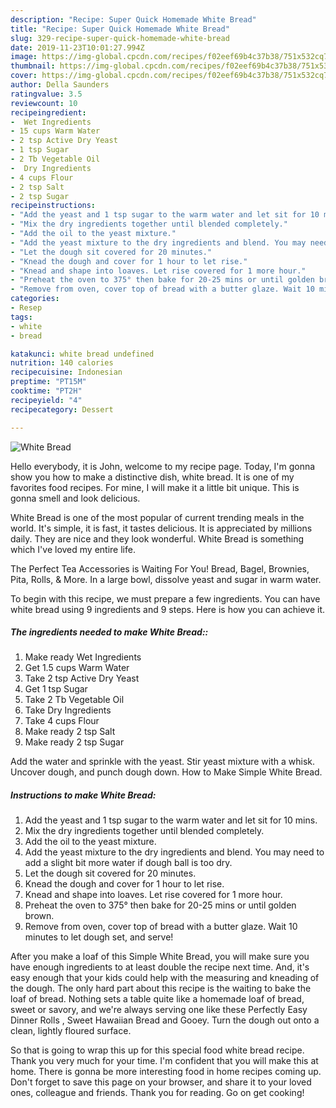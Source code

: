 ```yaml
---
description: "Recipe: Super Quick Homemade White Bread"
title: "Recipe: Super Quick Homemade White Bread"
slug: 329-recipe-super-quick-homemade-white-bread
date: 2019-11-23T10:01:27.994Z
image: https://img-global.cpcdn.com/recipes/f02eef69b4c37b38/751x532cq70/white-bread-recipe-main-photo.jpg
thumbnail: https://img-global.cpcdn.com/recipes/f02eef69b4c37b38/751x532cq70/white-bread-recipe-main-photo.jpg
cover: https://img-global.cpcdn.com/recipes/f02eef69b4c37b38/751x532cq70/white-bread-recipe-main-photo.jpg
author: Della Saunders
ratingvalue: 3.5
reviewcount: 10
recipeingredient:
-  Wet Ingredients
- 15 cups Warm Water
- 2 tsp Active Dry Yeast
- 1 tsp Sugar
- 2 Tb Vegetable Oil
-  Dry Ingredients
- 4 cups Flour
- 2 tsp Salt
- 2 tsp Sugar
recipeinstructions:
- "Add the yeast and 1 tsp sugar to the warm water and let sit for 10 mins."
- "Mix the dry ingredients together until blended completely."
- "Add the oil to the yeast mixture."
- "Add the yeast mixture to the dry ingredients and blend. You may need to add a slight bit more water if dough ball is too dry."
- "Let the dough sit covered for 20 minutes."
- "Knead the dough and cover for 1 hour to let rise."
- "Knead and shape into loaves. Let rise covered for 1 more hour."
- "Preheat the oven to 375° then bake for 20-25 mins or until golden brown."
- "Remove from oven, cover top of bread with a butter glaze. Wait 10 minutes to let dough set, and serve!"
categories:
- Resep
tags:
- white
- bread

katakunci: white bread undefined
nutrition: 140 calories
recipecuisine: Indonesian
preptime: "PT15M"
cooktime: "PT2H"
recipeyield: "4"
recipecategory: Dessert

---
```



![White Bread](https://img-global.cpcdn.com/recipes/f02eef69b4c37b38/751x532cq70/white-bread-recipe-main-photo.jpg)

Hello everybody, it is John, welcome to my recipe page. Today, I'm gonna show you how to make a distinctive dish, white bread. It is one of my favorites food recipes. For mine, I will make it a little bit unique. This is gonna smell and look delicious.

White Bread is one of the most popular of current trending meals in the world. It's simple, it is fast, it tastes delicious. It is appreciated by millions daily. They are nice and they look wonderful. White Bread is something which I've loved my entire life.

The Perfect Tea Accessories is Waiting For You! Bread, Bagel, Brownies, Pita, Rolls, &amp; More. In a large bowl, dissolve yeast and sugar in warm water.


To begin with this recipe, we must prepare a few ingredients. You can have white bread using 9 ingredients and 9 steps. Here is how you can achieve it.

##### The ingredients needed to make White Bread::

1. Make ready  Wet Ingredients
1. Get 1.5 cups Warm Water
1. Take 2 tsp Active Dry Yeast
1. Get 1 tsp Sugar
1. Take 2 Tb Vegetable Oil
1. Take  Dry Ingredients
1. Take 4 cups Flour
1. Make ready 2 tsp Salt
1. Make ready 2 tsp Sugar


Add the water and sprinkle with the yeast. Stir yeast mixture with a whisk. Uncover dough, and punch dough down. How to Make Simple White Bread. 

##### Instructions to make White Bread:

1. Add the yeast and 1 tsp sugar to the warm water and let sit for 10 mins.
1. Mix the dry ingredients together until blended completely.
1. Add the oil to the yeast mixture.
1. Add the yeast mixture to the dry ingredients and blend. You may need to add a slight bit more water if dough ball is too dry.
1. Let the dough sit covered for 20 minutes.
1. Knead the dough and cover for 1 hour to let rise.
1. Knead and shape into loaves. Let rise covered for 1 more hour.
1. Preheat the oven to 375° then bake for 20-25 mins or until golden brown.
1. Remove from oven, cover top of bread with a butter glaze. Wait 10 minutes to let dough set, and serve!


After you make a loaf of this Simple White Bread, you will make sure you have enough ingredients to at least double the recipe next time. And, it&#39;s easy enough that your kids could help with the measuring and kneading of the dough. The only hard part about this recipe is the waiting to bake the loaf of bread. Nothing sets a table quite like a homemade loaf of bread, sweet or savory, and we&#39;re always serving one like these Perfectly Easy Dinner Rolls , Sweet Hawaiian Bread and Gooey. Turn the dough out onto a clean, lightly floured surface. 

So that is going to wrap this up for this special food white bread recipe. Thank you very much for your time. I'm confident that you will make this at home. There is gonna be more interesting food in home recipes coming up. Don't forget to save this page on your browser, and share it to your loved ones, colleague and friends. Thank you for reading. Go on get cooking!
